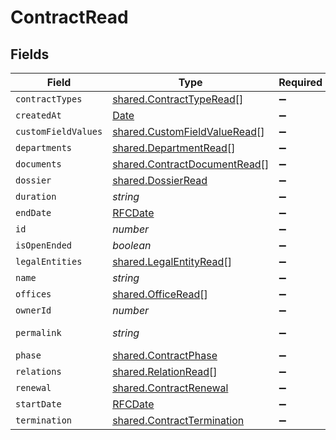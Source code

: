 # ContractRead


## Fields

| Field                                                                                         | Type                                                                                          | Required                                                                                      | Description                                                                                   | Example                                                                                       |
| --------------------------------------------------------------------------------------------- | --------------------------------------------------------------------------------------------- | --------------------------------------------------------------------------------------------- | --------------------------------------------------------------------------------------------- | --------------------------------------------------------------------------------------------- |
| `contractTypes`                                                                               | [shared.ContractTypeRead](../../models/shared/contracttyperead.md)[]                          | :heavy_minus_sign:                                                                            | N/A                                                                                           |                                                                                               |
| `createdAt`                                                                                   | [Date](https://developer.mozilla.org/en-US/docs/Web/JavaScript/Reference/Global_Objects/Date) | :heavy_minus_sign:                                                                            | N/A                                                                                           |                                                                                               |
| `customFieldValues`                                                                           | [shared.CustomFieldValueRead](../../models/shared/customfieldvalueread.md)[]                  | :heavy_minus_sign:                                                                            | N/A                                                                                           |                                                                                               |
| `departments`                                                                                 | [shared.DepartmentRead](../../models/shared/departmentread.md)[]                              | :heavy_minus_sign:                                                                            | N/A                                                                                           |                                                                                               |
| `documents`                                                                                   | [shared.ContractDocumentRead](../../models/shared/contractdocumentread.md)[]                  | :heavy_minus_sign:                                                                            | N/A                                                                                           |                                                                                               |
| `dossier`                                                                                     | [shared.DossierRead](../../models/shared/dossierread.md)                                      | :heavy_minus_sign:                                                                            | N/A                                                                                           |                                                                                               |
| `duration`                                                                                    | *string*                                                                                      | :heavy_minus_sign:                                                                            | N/A                                                                                           | P1Y                                                                                           |
| `endDate`                                                                                     | [RFCDate](../../types/rfcdate.md)                                                             | :heavy_minus_sign:                                                                            | N/A                                                                                           | 2021-12-31                                                                                    |
| `id`                                                                                          | *number*                                                                                      | :heavy_minus_sign:                                                                            | N/A                                                                                           | 1                                                                                             |
| `isOpenEnded`                                                                                 | *boolean*                                                                                     | :heavy_minus_sign:                                                                            | N/A                                                                                           |                                                                                               |
| `legalEntities`                                                                               | [shared.LegalEntityRead](../../models/shared/legalentityread.md)[]                            | :heavy_minus_sign:                                                                            | N/A                                                                                           |                                                                                               |
| `name`                                                                                        | *string*                                                                                      | :heavy_minus_sign:                                                                            | N/A                                                                                           | Partnership agreement                                                                         |
| `offices`                                                                                     | [shared.OfficeRead](../../models/shared/officeread.md)[]                                      | :heavy_minus_sign:                                                                            | N/A                                                                                           |                                                                                               |
| `ownerId`                                                                                     | *number*                                                                                      | :heavy_minus_sign:                                                                            | N/A                                                                                           | 1                                                                                             |
| `permalink`                                                                                   | *string*                                                                                      | :heavy_minus_sign:                                                                            | N/A                                                                                           | https://app.contractify.io/client/company/company-slug/contracts/1                            |
| `phase`                                                                                       | [shared.ContractPhase](../../models/shared/contractphase.md)                                  | :heavy_minus_sign:                                                                            | N/A                                                                                           | ongoing                                                                                       |
| `relations`                                                                                   | [shared.RelationRead](../../models/shared/relationread.md)[]                                  | :heavy_minus_sign:                                                                            | N/A                                                                                           |                                                                                               |
| `renewal`                                                                                     | [shared.ContractRenewal](../../models/shared/contractrenewal.md)                              | :heavy_minus_sign:                                                                            | N/A                                                                                           |                                                                                               |
| `startDate`                                                                                   | [RFCDate](../../types/rfcdate.md)                                                             | :heavy_minus_sign:                                                                            | N/A                                                                                           | 2021-01-01                                                                                    |
| `termination`                                                                                 | [shared.ContractTermination](../../models/shared/contracttermination.md)                      | :heavy_minus_sign:                                                                            | N/A                                                                                           |                                                                                               |